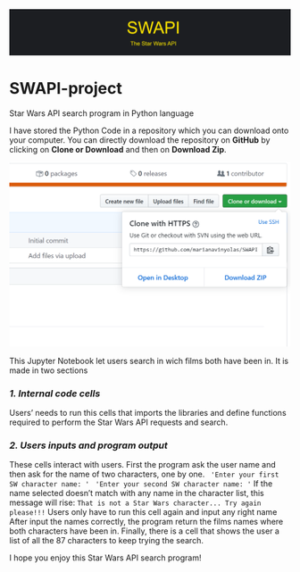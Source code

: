 <img src="Screenshot SWAPI.png">

# SWAPI-project

Star Wars API search program in Python language


I have stored the Python Code in a repository which you can download onto your computer. 
You can directly download the repository on **GitHub** by clicking on **Clone or Download** and then on **Download Zip**.

<img src="Screenshot GitHub.png">


This Jupyter Notebook let users search in wich films both have been in. It is made in two sections

### *1. Internal code cells* 
Users’ needs to run this cells that imports the libraries and define functions required to perform the Star Wars API requests and search.

### *2. Users inputs and program output*
These cells interact with users. First the program ask the user name and then ask for the name of two characters, one by one.
`` 'Enter your first SW character name: '``
`` 'Enter your second SW character name: '``
If the name selected doesn’t match with any name in the character list, this message will rise:
``That is not a Star Wars character... Try again please!!!``
Users only have to run this cell again and input any right name
After input the names correctly, the program return the films names where both characters have been in.
Finally, there is a cell that shows the user a list of all the 87 characters to keep trying the search.

I hope you enjoy this Star Wars API search program!
